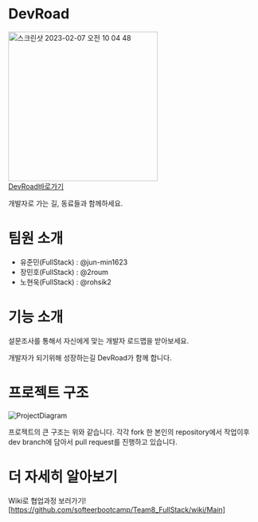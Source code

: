 # DevRoad
<img width="300" alt="스크린샷 2023-02-07 오전 10 04 48" src="https://user-images.githubusercontent.com/37894908/217122572-2e6b7791-9bf2-4fae-926f-c433dedde8a3.png">
<br>
<a href="devRoad.com" target="_blank">DevRoad바로가기</a>
<br>

개발자로 가는 길, 동료들과 함께하세요.


# 팀원 소개
- 유준민(FullStack) : @jun-min1623
- 장민호(FullStack) : @2roum
- 노현욱(FullStack) : @rohsik2

# 기능 소개
설문조사를 통해서 자신에게 맞는 개발자 로드맵을 받아보세요.

개발자가 되기위해 성장하는길 DevRoad가 함께 합니다.


# 프로젝트 구조

![ProjectDiagram](https://user-images.githubusercontent.com/37894908/217128157-ea62c9b4-6b37-448d-a270-88a152430754.jpg)

프로젝트의 큰 구조는 위와 같습니다. 각각 fork 한 본인의 repository에서 작업이후 dev branch에 담아서 pull request를 진행하고 있습니다.


# 더 자세히 알아보기
Wiki로 협업과정 보러가기! [https://github.com/softeerbootcamp/Team8_FullStack/wiki/Main]
